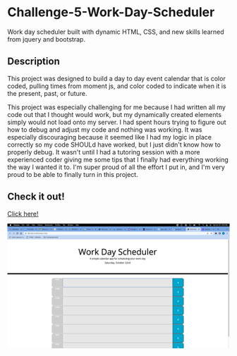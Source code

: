 # Challenge-5-Work-Day-Scheduler
Work day scheduler built with dynamic HTML, CSS, and new skills learned from jquery and bootstrap. 

## Description
This project was designed to build a day to day event calendar that is color coded, pulling times from moment js, and color coded to indicate when it is the present, past, or future. 

This project was especially challenging for me because I had written all my code out that I thought would work, but my dynamically created elements simply would not load onto my server. I had spent hours trying to figure out how to debug and adjust my code and nothing was working. It was especially discouraging because it seemed like I had my logic in place correctly so my code SHOULd have worked, but I just didn't know how to properly debug. It wasn't until I had a tutoring session with a more experienced coder giving me some tips that I finally had everything working the way I wanted it to. I'm super proud of all the effort I put in, and I'm very proud to be able to finally turn in this project. 

## Check it out! 
<p><a href="https://leann-labra.github.io/Challenge-5-Work-Day-Scheduler/">Click here!</p>
<img src="Scheduler%20IMG.png" alt="scheduler image">

